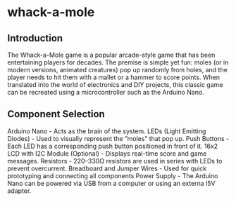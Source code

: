 # whack-a-mole

## Introduction

The Whack-a-Mole game is a popular arcade-style game that has been entertaining players for decades. The premise is simple yet fun: moles (or in modern versions, animated
creatures) pop up randomly from holes, and the player needs to hit them with a mallet
or a hammer to score points. When translated into the world of electronics and DIY
projects, this classic game can be recreated using a microcontroller such as the Arduino
Nano.

##  Component Selection

 Arduino Nano - Acts as the brain of the system.
 LEDs (Light Emitting Diodes) - Used to visually represent the ”moles” that pop up.
 Push Buttons - Each LED has a corresponding push button positioned in front of it.
 16x2 LCD with I2C Module (Optional) - Displays real-time score and game messages.
 Resistors - 220–330Ω resistors are used in series with LEDs to prevent overcurrent.
 Breadboard and Jumper Wires - Used for quick prototyping and connecting all components
 Power Supply - The Arduino Nano can be powered via USB from a computer or using an externa l5V adapter.

 ## 


